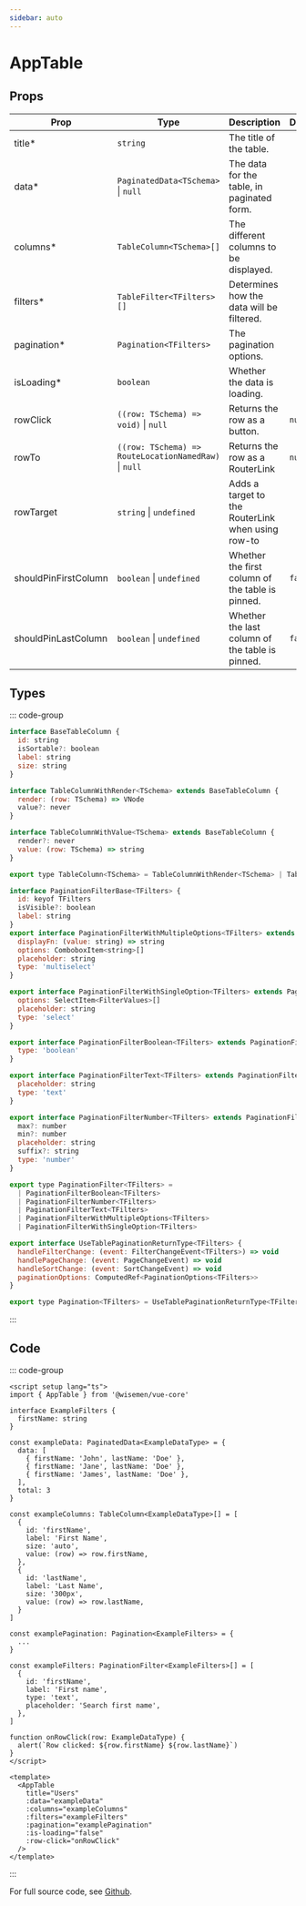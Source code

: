 ```yaml
---
sidebar: auto
---
```



# AppTable
<script setup>
import AppTablePlayground from './AppTablePlayground.vue'
</script>

<AppTablePlayground />


## Props

| Prop                 | Type                                                  | Description                                       | Default     |
|----------------------|-------------------------------------------------------|---------------------------------------------------| ----------- |
| title*               | `string`                                              | The title of the table.                           |             |
| data*                | `PaginatedData<TSchema>` \|  `null`                   | The data for the table, in paginated form.        |             |
| columns*             | `TableColumn<TSchema>[]`                              | The different columns to be displayed.            |             |
| filters*             | `TableFilter<TFilters>[]`                             | Determines how the data will be filtered.         |             |
| pagination*          | `Pagination<TFilters>`                                | The pagination options.                           |             |
| isLoading*           | `boolean`                                             | Whether the data is loading.                      |             |
| rowClick             | `((row: TSchema) => void)` \| `null`                  | Returns the row as a button.                      | `null`      |
| rowTo                | `((row: TSchema) => RouteLocationNamedRaw)` \| `null` | Returns the row as a RouterLink                   | `null`      |
| rowTarget            | `string` \| `undefined`                               | Adds a target to the RouterLink when using row-to |       |
| shouldPinFirstColumn | `boolean` \| `undefined`                              | Whether the first column of the table is pinned.  | `false`     |
| shouldPinLastColumn  | `boolean` \| `undefined`                              | Whether the last column of the table is pinned.   | `false`     |


## Types

::: code-group
```js [TableColumn]
interface BaseTableColumn {
  id: string
  isSortable?: boolean
  label: string
  size: string
}

interface TableColumnWithRender<TSchema> extends BaseTableColumn {
  render: (row: TSchema) => VNode
  value?: never
}

interface TableColumnWithValue<TSchema> extends BaseTableColumn {
  render?: never
  value: (row: TSchema) => string
}

export type TableColumn<TSchema> = TableColumnWithRender<TSchema> | TableColumnWithValue<TSchema>
```

```js [PaginationFilter]
interface PaginationFilterBase<TFilters> {
  id: keyof TFilters
  isVisible?: boolean
  label: string
}
export interface PaginationFilterWithMultipleOptions<TFilters> extends PaginationFilterBase<TFilters> {
  displayFn: (value: string) => string
  options: ComboboxItem<string>[]
  placeholder: string
  type: 'multiselect'
}

export interface PaginationFilterWithSingleOption<TFilters> extends PaginationFilterBase<TFilters> {
  options: SelectItem<FilterValues>[]
  placeholder: string
  type: 'select'
}

export interface PaginationFilterBoolean<TFilters> extends PaginationFilterBase<TFilters> {
  type: 'boolean'
}

export interface PaginationFilterText<TFilters> extends PaginationFilterBase<TFilters> {
  placeholder: string
  type: 'text'
}

export interface PaginationFilterNumber<TFilters> extends PaginationFilterBase<TFilters> {
  max?: number
  min?: number
  placeholder: string
  suffix?: string
  type: 'number'
}

export type PaginationFilter<TFilters> =
  | PaginationFilterBoolean<TFilters>
  | PaginationFilterNumber<TFilters>
  | PaginationFilterText<TFilters>
  | PaginationFilterWithMultipleOptions<TFilters>
  | PaginationFilterWithSingleOption<TFilters>
```

```js [Pagination]
export interface UseTablePaginationReturnType<TFilters> {
  handleFilterChange: (event: FilterChangeEvent<TFilters>) => void
  handlePageChange: (event: PageChangeEvent) => void
  handleSortChange: (event: SortChangeEvent) => void
  paginationOptions: ComputedRef<PaginationOptions<TFilters>>
}

export type Pagination<TFilters> = UseTablePaginationReturnType<TFilters>
```
::: 


## Code

::: code-group
```vue [Usage]
<script setup lang="ts">
import { AppTable } from '@wisemen/vue-core'

interface ExampleFilters {
  firstName: string
}

const exampleData: PaginatedData<ExampleDataType> = {
  data: [
    { firstName: 'John', lastName: 'Doe' },
    { firstName: 'Jane', lastName: 'Doe' },
    { firstName: 'James', lastName: 'Doe' },
  ],
  total: 3
}

const exampleColumns: TableColumn<ExampleDataType>[] = [
  {
    id: 'firstName',
    label: 'First Name',
    size: 'auto',
    value: (row) => row.firstName,
  },
  {
    id: 'lastName',
    label: 'Last Name',
    size: '300px',
    value: (row) => row.lastName,
  }
]

const examplePagination: Pagination<ExampleFilters> = {
  ...
}

const exampleFilters: PaginationFilter<ExampleFilters>[] = [
  {
    id: 'firstName',
    label: 'First name',
    type: 'text',
    placeholder: 'Search first name',
  },
]

function onRowClick(row: ExampleDataType) {
  alert(`Row clicked: ${row.firstName} ${row.lastName}`)
}
</script>
  
<template>
  <AppTable
    title="Users"
    :data="exampleData"
    :columns="exampleColumns"
    :filters="exampleFilters"
    :pagination="examplePagination"
    :is-loading="false"
    :row-click="onRowClick"
  />
</template>
```
:::

For full source code, see [Github](https://github.com/wisemen-digital/vue-core/blob/main/packages/components/src/components/table/AppTable.vue).
